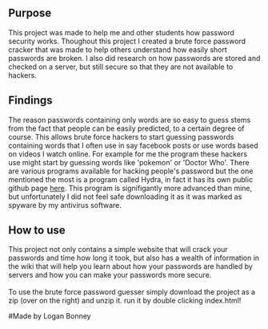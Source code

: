 <h2>Purpose</h2>
This project was made to help me and other students how password security works. Thoughout this project I created a brute force password cracker that was made to help others understand how easily short passwords are broken. I also did research on how passwords are stored and checked on a server, but still secure so that they are not available to hackers.

<h2>Findings</h2>
The reason passwords containing only words are so easy to guess stems from the fact that people can be easily predicted, to a certain degree of course. This allows brute force hackers to start guessing passwords containing words that I often use in say facebook posts or use words based on videos I watch online. For example for me the program these hackers use might start by guessing words like 'pokemon' or 'Doctor Who'. There are various programs available for hacking people's password but the one mentioned the most is a program called Hydra, in fact it has its own public github page <a href="https://github.com/vanhauser-thc/thc-hydra">here</a>. This program is signifigantly more advanced than mine, but unfortunately I did not feel safe downloading it as it was marked as spyware by my antivirus software.

<h2>How to use</h2>
This project not only contains a simple website that will crack your passwords and time how long it took, but also has a wealth of information in the wiki that will help you learn about how your passwords are handled by servers and how you can make your passwords more secure.
<br><br>
To use the brute force password guesser simply download the project as a zip (over on the right) and unzip it. run it by double clicking index.html!

#Made by Logan Bonney
